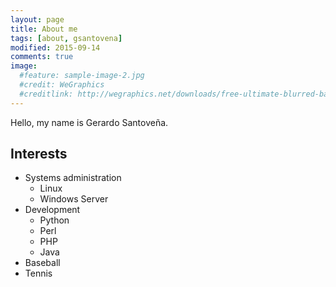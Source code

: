 ```yaml
---
layout: page
title: About me
tags: [about, gsantovena]
modified: 2015-09-14
comments: true
image:
  #feature: sample-image-2.jpg
  #credit: WeGraphics
  #creditlink: http://wegraphics.net/downloads/free-ultimate-blurred-background-pack/
---
```


Hello, my name is Gerardo Santoveña.

## Interests

* Systems administration
    * Linux
    * Windows Server
* Development
    * Python
    * Perl
    * PHP
    * Java
* Baseball
* Tennis

